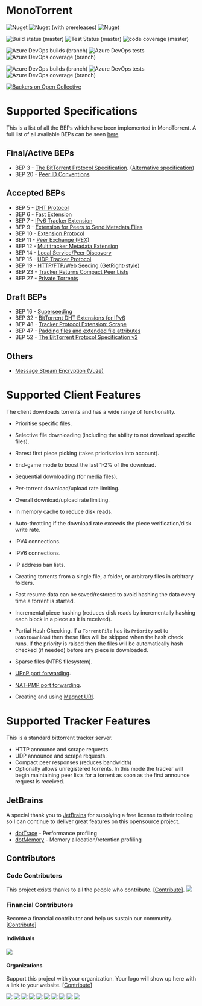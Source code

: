 MonoTorrent
========

![Nuget](https://img.shields.io/nuget/v/MonoTorrent?label=stable) ![Nuget (with prereleases)](https://img.shields.io/nuget/vpre/MonoTorrent?label=Pre-release) ![Nuget](https://img.shields.io/nuget/dt/MonoTorrent)
 
![Build status (master)](https://img.shields.io/azure-devops/build/alanmcgovern0144/monotorrent/7/master?label=build%20status%20%28master%29) ![Test Status (master)](https://img.shields.io/azure-devops/tests/alanmcgovern0144/monotorrent/7/master?compact_message&label=test%20status%20%28master%29) ![code coverage (master)](https://img.shields.io/azure-devops/coverage/alanmcgovern0144/monotorrent/7/master?label=code%20coverage%20%28master%29)

![Azure DevOps builds (branch)](https://img.shields.io/azure-devops/build/alanmcgovern0144/monotorrent/7/monotorrent-3.0?label=build%20status%20%28monotorrent-3.0%29) ![Azure DevOps tests](https://img.shields.io/azure-devops/tests/alanmcgovern0144/monotorrent/7/monotorrent-3.0?compact_message&label=test%20status%20%28monotorrent-3.0%29) ![Azure DevOps coverage (branch)](https://img.shields.io/azure-devops/coverage/alanmcgovern0144/monotorrent/7/monotorrent-3.0?label=code%20coverage%20%28monotorrent-3.0%29)

![Azure DevOps builds (branch)](https://img.shields.io/azure-devops/build/alanmcgovern0144/monotorrent/7/monotorrent-2.0?label=build%20status%20%28monotorrent-2.0%29) ![Azure DevOps tests](https://img.shields.io/azure-devops/tests/alanmcgovern0144/monotorrent/7/monotorrent-2.0?compact_message&label=test%20status%20%28monotorrent-2.0%29) ![Azure DevOps coverage (branch)](https://img.shields.io/azure-devops/coverage/alanmcgovern0144/monotorrent/7/monotorrent-2.0?label=code%20coverage%20%28monotorrent-2.0%29)

[![Backers on Open Collective](https://opencollective.com/monotorrent/all/badge.svg?label=Backers)](https://opencollective.com/monotorrent)


# Supported Specifications

This is a list of all the BEPs which have been implemented in MonoTorrent. A full list of all available BEPs can be seen [here](http://www.bittorrent.org/beps/bep_0000.html)

## Final/Active BEPs
* BEP 3  - [The BitTorrent Protocol Specification](https://www.bittorrent.org/beps/bep_0003.html). ([Alternative specification](https://wiki.theory.org/index.php/BitTorrentSpecification))
* BEP 20 - [Peer ID Conventions](http://www.bittorrent.org/beps/bep_0020.html)

## Accepted BEPs

* BEP 5  - [DHT Protocol](http://www.bittorrent.org/beps/bep_0005.html)
* BEP 6  - [Fast Extension](http://www.bittorrent.org/beps/bep_0006.html)
* BEP 7  - [IPv6 Tracker Extension](http://www.bittorrent.org/beps/bep_0007.html)
* BEP 9  - [Extension for Peers to Send Metadata Files](http://www.bittorrent.org/beps/bep_0009.html)
* BEP 10 - [Extension Protocol](http://www.bittorrent.org/beps/bep_0010.html)
* BEP 11 - [Peer Exchange (PEX)](http://www.bittorrent.org/beps/bep_0011.html)
* BEP 12 - [Multitracker Metadata Extension](http://www.bittorrent.org/beps/bep_0012.html)
* BEP 14 - [Local Service/Peer Discovery](http://www.bittorrent.org/beps/bep_0014.html)
* BEP 15 - [UDP Tracker Protocol](http://www.bittorrent.org/beps/bep_0015.html)
* BEP 19 - [HTTP/FTP/Web Seeding (GetRight-style)
](http://www.bittorrent.org/beps/bep_0019.html)
* BEP 23 - [Tracker Returns Compact Peer Lists](http://www.bittorrent.org/beps/bep_0023.html)
* BEP 27 - [Private Torrents](http://www.bittorrent.org/beps/bep_0027.html)

## Draft BEPs

* BEP 16 - [Superseeding](http://www.bittorrent.org/beps/bep_0016.html)
* BEP 32 - [BitTorrent DHT Extensions for IPv6](http://www.bittorrent.org/beps/bep_0032.html)
* BEP 48 - [Tracker Protocol Extension: Scrape](http://www.bittorrent.org/beps/bep_0048.html)
* BEP 47 - [Padding files and extended file attributes](https://www.bittorrent.org/beps/bep_0047.html)
* BEP 52 - [The BitTorrent Protocol Specification v2](https://www.bittorrent.org/beps/bep_0052.html)

## Others
* [Message Stream Encryption (Vuze)](http://wiki.vuze.com/w/Message_Stream_Encryption)


# Supported Client Features

The client downloads torrents and has a wide range of functionality.

* Prioritise specific files.
* Selective file downloading (including the ability to not download specific files).
* Rarest first piece picking (takes priorisation into account).
* End-game mode to boost the last 1-2% of the download.
* Sequential downloading (for media files).
* Per-torrent download/upload rate limiting.
* Overall download/upload rate limiting.
* In memory cache to reduce disk reads.
* Auto-throttling if the download rate exceeds the piece verification/disk write rate.
* IPV4 connections.
* IPV6 connections.
* IP address ban lists.
* Creating torrents from a single file, a folder, or arbitrary files in arbitrary folders.
* Fast resume data can be saved/restored to avoid hashing the data every time a torrent is started.
* Incremental piece hashing (reduces disk reads by incrementally hashing each block in a piece as it is received).
* Partial Hash Checking. If a `TorrentFile` has its `Priority` set to `DoNotDownload` then these files will be skipped when the hash check runs. If the priority is raised then the files will be automatically hash checked (if needed) before any piece is downloaded.
* Sparse files (NTFS filesystem).

* [UPnP port forwarding](https://github.com/mono/Mono.Nat).
* [NAT-PMP port forwarding](https://github.com/mono/Mono.Nat).
* Creating and using [Magnet URI](https://en.wikipedia.org/wiki/Magnet_URI).


# Supported Tracker Features

This is a standard bittorrent tracker server.

* HTTP announce and scrape requests.
* UDP announce and scrape requests.
* Compact peer responses (reduces bandwidth)
* Optionally allows unregistered torrents. In this mode the tracker will begin maintaining peer lists for a torrent as soon as the first announce request is received. 


## JetBrains

A special thank you to [JetBrains](http://www.jetbrains.com/?from=monotorrent) for supplying a free license to their tooling so I can continue to deliver great features on this opensource project.

* [dotTrace](http://www.jetbrains.com/dottrace/?from=monotorrent) - Performance profiling
* [dotMemory](http://www.jetbrains.com/dotmemory/?from=monotorrent) - Memory allocation/retention profiling

## Contributors

### Code Contributors

This project exists thanks to all the people who contribute. [[Contribute](CONTRIBUTING.md)].
<a href="https://github.com/alanmcgovern/monotorrent/graphs/contributors"><img src="https://opencollective.com/monotorrent/contributors.svg?width=890&button=false" /></a>

### Financial Contributors

Become a financial contributor and help us sustain our community. [[Contribute](https://opencollective.com/monotorrent#category-CONTRIBUTE)]

#### Individuals

<a href="https://opencollective.com/monotorrent"><img src="https://opencollective.com/monotorrent/individuals.svg?width=890"></a>

#### Organizations

Support this project with your organization. Your logo will show up here with a link to your website. [[Contribute](https://opencollective.com/monotorrent#category-CONTRIBUTE)]

<a href="https://opencollective.com/monotorrent/organization/0/website"><img src="https://opencollective.com/monotorrent/organization/0/avatar.svg"></a>
<a href="https://opencollective.com/monotorrent/organization/1/website"><img src="https://opencollective.com/monotorrent/organization/1/avatar.svg"></a>
<a href="https://opencollective.com/monotorrent/organization/2/website"><img src="https://opencollective.com/monotorrent/organization/2/avatar.svg"></a>
<a href="https://opencollective.com/monotorrent/organization/3/website"><img src="https://opencollective.com/monotorrent/organization/3/avatar.svg"></a>
<a href="https://opencollective.com/monotorrent/organization/4/website"><img src="https://opencollective.com/monotorrent/organization/4/avatar.svg"></a>
<a href="https://opencollective.com/monotorrent/organization/5/website"><img src="https://opencollective.com/monotorrent/organization/5/avatar.svg"></a>
<a href="https://opencollective.com/monotorrent/organization/6/website"><img src="https://opencollective.com/monotorrent/organization/6/avatar.svg"></a>
<a href="https://opencollective.com/monotorrent/organization/7/website"><img src="https://opencollective.com/monotorrent/organization/7/avatar.svg"></a>
<a href="https://opencollective.com/monotorrent/organization/8/website"><img src="https://opencollective.com/monotorrent/organization/8/avatar.svg"></a>
<a href="https://opencollective.com/monotorrent/organization/9/website"><img src="https://opencollective.com/monotorrent/organization/9/avatar.svg"></a>

